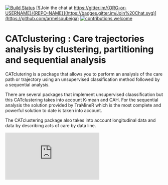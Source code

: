 [![Build Status](https://travis-ci.org/Payum/Payum.png?branch=master)](https://travis-ci.org/armelsoubeiga/CATclustering)
[![Join the chat at https://gitter.im/{ORG-or-USERNAME}/{REPO-NAME}](https://badges.gitter.im/Join%20Chat.svg)](https://github.com/armelsoubeiga)
[![contributions welcome](https://img.shields.io/badge/contributions-welcome-brightgreen.svg?style=flat)](https://github.com/armelsoubeiga/CATclustering/edit/master/README.md)

# CATclustering : Care trajectories analysis by clustering, partitioning and sequential analysis

CATclutering is a package that allows you to perform an analysis of the care path or trajectory using an unsupervised classification method followed by a sequential analysis.

There are several packages that implement unsupervised claassification but this CATclustering takes into account K-mean and CAH. For the sequential analysis the solution provided by TraMineR which is the most complete and powerful solution to date is taken into account.

The CATclustering package also takes into account longitudinal data and data by describing acts of care by data line.

![longitudinal data](https://github.com/armelsoubeiga/CATclustering/blob/master/README.md)
